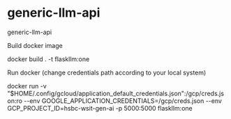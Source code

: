 # generic-llm-api
generic-llm-api


Build docker image

docker build . -t flaskllm:one

Run docker (change credentials path according to your local system)

docker run -v "$HOME/.config/gcloud/application_default_credentials.json":/gcp/creds.json:ro --env GOOGLE_APPLICATION_CREDENTIALS=/gcp/creds.json --env GCP_PROJECT_ID=hsbc-wsit-gen-ai -p 5000:5000 flaskllm:one